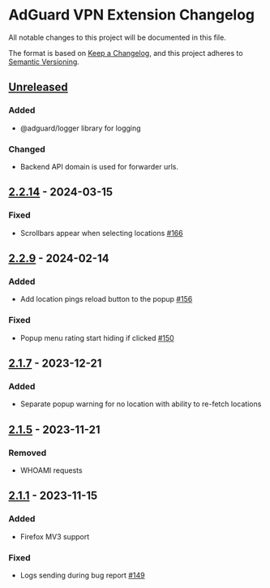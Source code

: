 # AdGuard VPN Extension Changelog

All notable changes to this project will be documented in this file.

The format is based on [Keep a Changelog](https://keepachangelog.com/en/1.0.0/),
and this project adheres to [Semantic Versioning](https://semver.org/spec/v2.0.0.html).

## [Unreleased]

### Added

- @adguard/logger library for logging

### Changed

- Backend API domain is used for forwarder urls.

[Unreleased]: https://github.com/AdguardTeam/AdGuardVPNExtension/compare/v2.2.14...HEAD


## [2.2.14] - 2024-03-15

### Fixed

- Scrollbars appear when selecting locations [#166]

[2.2.14]: https://github.com/AdguardTeam/AdGuardVPNExtension/compare/v2.2.9...v2.2.14
[#166]: https://github.com/AdguardTeam/AdGuardVPNExtension/issues/166


## [2.2.9] - 2024-02-14

### Added

- Add location pings reload button to the popup [#156]

### Fixed

- Popup menu rating start hiding if clicked [#150]

[2.2.9]: https://github.com/AdguardTeam/AdGuardVPNExtension/compare/v2.1.7...v2.2.9
[#150]: https://github.com/AdguardTeam/AdGuardVPNExtension/issues/150
[#156]: https://github.com/AdguardTeam/AdGuardVPNExtension/issues/156


## [2.1.7] - 2023-12-21

### Added

- Separate popup warning for no location with ability to re-fetch locations


## [2.1.5] - 2023-11-21

### Removed

- WHOAMI requests


## [2.1.1] - 2023-11-15

### Added

- Firefox MV3 support

### Fixed

- Logs sending during bug report [#149](https://github.com/AdguardTeam/AdGuardVPNExtension/issues/149)



[2.1.7]: https://github.com/AdguardTeam/AdGuardVPNExtension/compare/v2.1.5...v2.1.7
[2.1.5]: https://github.com/AdguardTeam/AdGuardVPNExtension/compare/v2.1.1...v2.1.5
[2.1.1]: https://github.com/AdguardTeam/AdGuardVPNExtension/compare/v2.0.65...v2.1.1
